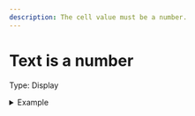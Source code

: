 ```yaml
---
description: The cell value must be a number.
---
```


# Text is a number

Type: Display

<details>

<summary>Example</summary>

* Cell value: 12.5a
* Result: Fail - Cell value contains non-numeric character "a"

</details>
